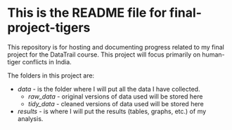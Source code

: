 # This is the README file for final-project-tigers

This repository is for hosting and documenting progress related to my final project for the DataTrail course. This project will focus primarily on human-tiger conflicts in India.

The folders in this project are:

* _data_ - is the folder where I will put all the data I have collected.
    + _raw_data_ - original versions of data used will be stored here
    + _tidy_data_ - cleaned versions of data used will be stored here
* _results_ - is where I will put the results (tables, graphs, etc.) of my analysis.